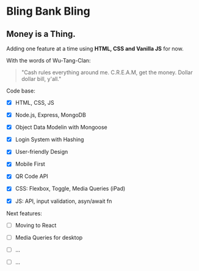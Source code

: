 # Bling Bank Bling

## Money is a Thing.

Adding one feature at a time using **HTML, CSS and Vanilla JS** for now.


With the words of Wu-Tang-Clan:
> "Cash rules everything around me. 
>  C.R.E.A.M, get the money. Dollar dollar bill, y'all." 

Code base:
- [x] HTML, CSS, JS
- [x] Node.js, Express, MongoDB
- [x] Object Data Modelin with Mongoose
- [x] Login System with Hashing
- [x] User-friendly Design
- [x] Mobile First
- [x] QR Code API
- [x] CSS: Flexbox, Toggle, Media Queries (iPad)
- [x] JS: API, input validation, asyn/await fn



Next features:
- [ ] Moving to React
- [ ] Media Queries for desktop
- [ ] ...
- [ ] ...

